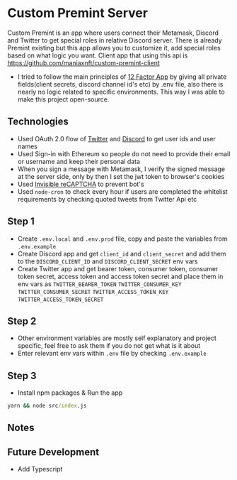 # Custom Premint Server

Custom Premint is an app where users connect their Metamask, Discord and Twitter to get special roles in relative Discord server.
There is already Premint existing but this app allows you to customize it, add special roles based on what logic you want.
Client app that using this api is https://github.com/maniaxnft/custom-premint-client

- I tried to follow the main principles of [12 Factor App](https://12factor.net/) by giving all private fields(client secrets, discord channel id's etc) by .env file, also there is nearly no logic related to specific environments. This way I was able to make this project open-source.

## Technologies

- Used OAuth 2.0 flow of [Twitter](https://developer.twitter.com/en/docs/authentication/oauth-2-0/bearer-tokens) and [Discord](https://discord.com/developers/docs/topics/oauth2) to get user ids and user names
- Used Sign-in with Ethereum so people do not need to provide their email or username and keep their personal data
- When you sign a message with Metamask, I verify the signed message at the server side, only by then I set the jwt token to browser's cookies
- Used [Invisible reCAPTCHA](https://developers.google.com/recaptcha/docs/invisible) to prevent bot's
- Used `node-cron` to check every hour if users are completed the whitelist requirements by checking quoted tweets from Twitter Api etc

## Step 1

- Create `.env.local` and `.env.prod` file, copy and paste the variables from `.env.example`
- Create Discord app and get `client_id` and `client_secret` and add them to the `DISCORD_CLIENT_ID` and `DISCORD_CLIENT_SECRET` env vars
- Create Twitter app and get bearer token, consumer token, consumer token secret, access token and access token secret and place them in env vars as `TWITTER_BEARER_TOKEN` `TWITTER_CONSUMER_KEY` `TWITTER_CONSUMER_SECRET` `TWITTER_ACCESS_TOKEN_KEY` `TWITTER_ACCESS_TOKEN_SECRET`

## Step 2

- Other environment variables are mostly self explanatory and project specific, feel free to ask them if you do not get what is it about
- Enter relevant env vars within `.env` file by checking `.env.example`

## Step 3

- Install npm packages & Run the app

```bat
yarn && node src/index.js

```

## Notes

## Future Development

- Add Typescript
